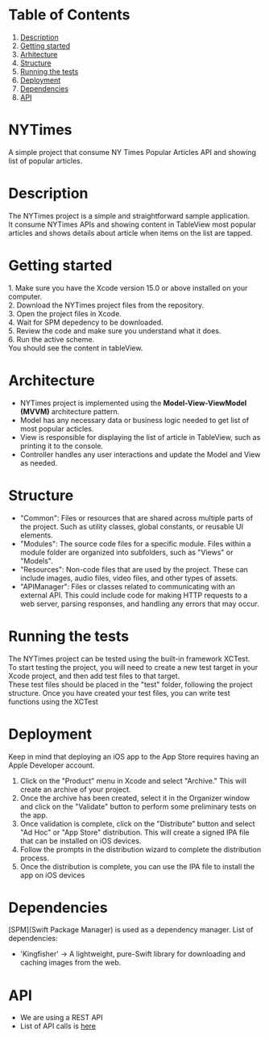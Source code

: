 # Table of Contents
1. [Description](#description)
2. [Getting started](#getting-started)
3. [Arhitecture](#arhitecture)
4. [Structure](#structure)
5. [Running the tests](#running-the-tests)
6. [Deployment](#deployment)
7. [Dependencies](#dependencies)
8. [API](#api)

# NYTimes
A simple project that consume NY Times Popular Articles API and showing list of popular articles.

# Description
<p>The NYTimes project is a simple and straightforward sample application.<br>
It consume NYTimes APIs and showing content in TableView most popular articles and shows details about article when items on the list are tapped.<br> 
</p>

# Getting started
<p>
1. Make sure you have the Xcode version 15.0 or above installed on your computer.<br>
2. Download the NYTimes project files from the repository.<br>
3. Open the project files in Xcode.<br>
4. Wait for SPM depedency to be downloaded.<br>
5. Review the code and make sure you understand what it does.<br>
6. Run the active scheme.<br>
You should see the content in tableView.<br></p>

# Architecture
* NYTimes project is implemented using the <strong>Model-View-ViewModel (MVVM)</strong> architecture pattern.
* Model has any necessary data or business logic needed to get list of most popular acticles.
* View is responsible for displaying the list of article in TableView, such as printing it to the console.
* Controller handles any user interactions and update the Model and View as needed.

# Structure 
* "Common": Files or resources that are shared across multiple parts of the project. Such as utility classes, global constants, or reusable UI elements.
* "Modules": The source code files for a specific module. Files within a module folder are organized into subfolders, such as "Views" or "Models".
* "Resources": Non-code files that are used by the project. These can include images, audio files, video files, and other types of assets. 
* "APIManager": Files or classes related to communicating with an external API. This could include code for making HTTP requests to a web server, parsing responses, and handling any errors that may occur.

# Running the tests
<p>The NYTimes project can be tested using the built-in framework XCTest.<br>
To start testing the project, you will need to create a new test target in your Xcode project, 
and then add test files to that target.<br>These test files should be placed in the "test" folder, following the project structure.
Once you have created your test files, you can write test functions using the XCTest</p>

# Deployment
Keep in mind that deploying an iOS app to the App Store requires having an Apple Developer account.

1. Click on the "Product" menu in Xcode and select "Archive." This will create an archive of your project.
2. Once the archive has been created, select it in the Organizer window and click on the "Validate" button to perform some preliminary tests on the app.
3. Once validation is complete, click on the "Distribute" button and select "Ad Hoc" or "App Store" distribution. 
This will create a signed IPA file that can be installed on iOS devices.
4. Follow the prompts in the distribution wizard to complete the distribution process.
5. Once the distribution is complete, you can use the IPA file to install the app on iOS devices

# Dependencies
[SPM](Swift Package Manager) is used as a dependency manager.
List of dependencies: 
* 'Kingfisher' -> A lightweight, pure-Swift library for downloading and caching images from the web.

# API 
* We are using a REST API
* List of API calls is [here](https://api.nytimes.com/svc) 
